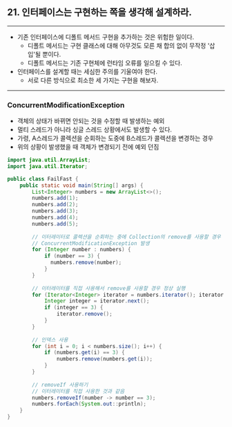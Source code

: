## 21. 인터페이스는 구현하는 쪽을 생각해 설계하라.

---

- 기존 인터페이스에 디폴트 메서드 구현을 추가하는 것은 위험한 일이다.
  - 디폴트 메서드는 구현 클래스에 대해 아무것도 모른 채 합의 없이 무작정 '삽입'될 뿐이다.
  - 디폴트 메서드는 기존 구현체에 런타임 오류를 일으킬 수 있다.
- 인터페이스를 설계할 때는 세심한 주의를 기울여야 한다.
  - 서로 다른 방식으로 최소한 세 가지는 구현을 해보자.

---

### ConcurrentModificationException
- 객체의 상태가 바뀌면 안되는 것을 수정할 때 발생하는 예외
- 멀티 스레드가 아니라 싱글 스레드 상황에서도 발생할 수 있다.
- 가령, A스레드가 콜렉션을 순회하는 도중에 B스레드가 콜렉션을 변경하는 경우
- 위의 상황이 발생했을 때 객체가 변경되기 전에 예외 던짐

```java
import java.util.ArrayList;
import java.util.Iterator;

public class FailFast {
    public static void main(String[] args) {
        List<Integer> numbers = new ArrayList<>();
        numbers.add(1);
        numbers.add(2);
        numbers.add(3);
        numbers.add(4);
        numbers.add(5);
    
        // 이터레이터로 콜렉션을 순회하는 중에 Collection의 remove를 사용할 경우
        // ConcurrentModificationException 발생
        for (Integer number : numbers) {
            if (number == 3) {
              numbers.remove(number);
            }
        }
    
        // 이터레이터를 직접 사용해서 remove를 사용할 경우 정상 실행
        for (Iterator<Integer> iterator = numbers.iterator(); iterator.hasNext();) {
            Integer integer = iterator.next();
            if (integer == 3) {
                iterator.remove();
            }
        }
      
        // 인덱스 사용
        for (int i = 0; i < numbers.size(); i++) {
            if (numbers.get(i) == 3) {
                numbers.remove(numbers.get(i));
            }
        }
        
        // removeIf 사용하기
        // 이터레이터를 직접 사용한 것과 같음
        numbers.removeIf(number -> number == 3);
        numbers.forEach(System.out::println);
    }
}
```
